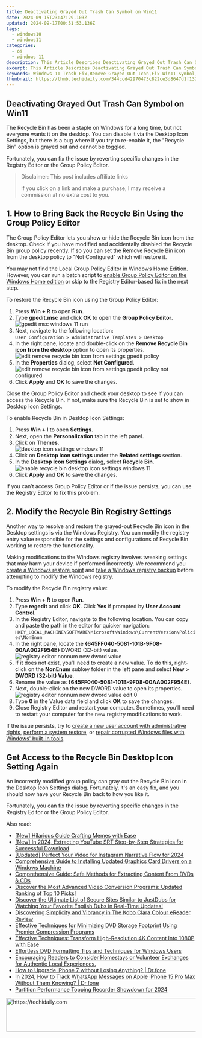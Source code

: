 ```yaml
---
title: Deactivating Grayed Out Trash Can Symbol on Win11
date: 2024-09-15T23:47:29.103Z
updated: 2024-09-17T00:51:53.136Z
tags:
  - windows10
  - windows11
categories:
  - os
  - windows 11
description: This Article Describes Deactivating Grayed Out Trash Can Symbol on Win11
excerpt: This Article Describes Deactivating Grayed Out Trash Can Symbol on Win11
keywords: Windows 11 Trash Fix,Remove Grayed Out Icon,Fix Win11 Symbol,Clear Can Waste Image,Deactivate Bin Marking,Trash Can Reset Win11,Symbol Deactivation Win11
thumbnail: https://thmb.techidaily.com/344ccd42970473c822ce3d8647d1f132f07ed11b189d66bfa12739452e5e4fb4.jpg
---
```


## Deactivating Grayed Out Trash Can Symbol on Win11

 The Recycle Bin has been a staple on Windows for a long time, but not everyone wants it on the desktop. You can disable it via the Desktop Icon Settings, but there is a bug where if you try to re-enable it, the "Recycle Bin" option is grayed out and cannot be toggled.

 Fortunately, you can fix the issue by reverting specific changes in the Registry Editor or the Group Policy Editor.

>  Disclaimer: This post includes affiliate links
>
>  If you click on a link and make a purchase, I may receive a commission at no extra cost to you.
>

## 1\. How to Bring Back the Recycle Bin Using the Group Policy Editor

 The Group Policy Editor lets you show or hide the Recycle Bin icon from the desktop. Check if you have modified and accidentally disabled the Recycle Bin group policy recently. If so you can set the Remove Recycle Bin icon from the desktop policy to "Not Configured" which will restore it.

 You may not find the Local Group Policy Editor in Windows Home Edition. However, you can run a batch script to [enable Group Policy Editor on the Windows Home edition](https://www.makeuseof.com/tag/access-group-policy-editor-even-windows-home-settings-try/) or skip to the Registry Editor-based fix in the next step.

 To restore the Recycle Bin icon using the Group Policy Editor:

1. Press **Win + R** to open **Run**.
2. Type **gpedit.msc** and click **OK** to open the **Group Policy Editor**.  
![gpedit msc windows 11 run](https://static1.makeuseofimages.com/wordpress/wp-content/uploads/2023/08/gpedit-msc-windows-11-run.jpg)
3. Next, navigate to the following location:  
`User Configuration > Administrative Templates > Desktop`
4. In the right pane, locate and double-click on the **Remove Recycle Bin icon from the desktop** option to open its properties.  
![edit remove recycle bin icon from settings gpedit policy](https://static1.makeuseofimages.com/wordpress/wp-content/uploads/2023/08/edit-remove-recycle-bin-icon-from-settings-gpedit-policy.jpg)
5. In the **Properties** dialog, select **Not Configured**.  
![edit remove recycle bin icon from settings gpedit policy not configured](https://static1.makeuseofimages.com/wordpress/wp-content/uploads/2023/08/edit-remove-recycle-bin-icon-from-settings-gpedit-policy-not-configured.jpg)
6. Click **Apply** and **OK** to save the changes.

 Close the Group Policy Editor and check your desktop to see if you can access the Recycle Bin. If not, make sure the Recycle Bin is set to show in Desktop Icon Settings.

 To enable Recycle Bin in Desktop Icon Settings:

1. Press **Win + I** to open **Settings**.
2. Next, open the **Personalization** tab in the left panel.
3. Click on **Themes**.  
![desktop icon settings windows 11](https://static1.makeuseofimages.com/wordpress/wp-content/uploads/2023/08/desktop-icon-settings-windows-11.jpg)
4. Click on **Desktop icon settings** under the **Related settings** section.
5. In the **Desktop Icon Settings** dialog, select **Recycle Bin**.  
![enable recycle bin desktop icon settings windows 11](https://static1.makeuseofimages.com/wordpress/wp-content/uploads/2023/08/enable-recycle-bin-desktop-icon-settings-windows-11.jpg)
6. Click **Apply** and **OK** to save the changes.

 If you can’t access Group Policy Editor or if the issue persists, you can use the Registry Editor to fix this problem.

## 2\. Modify the Recycle Bin Registry Settings

 Another way to resolve and restore the grayed-out Recycle Bin icon in the Desktop settings is via the Windows Registry. You can modify the registry entry value responsible for the settings and configurations of Recycle Bin working to restore the functionality.

 Making modifications to the Windows registry involves tweaking settings that may harm your device if performed incorrectly. We recommend you [create a Windows restore point](https://www.makeuseof.com/windows-11-create-restore-point/) and [take a Windows registry backup](https://www.makeuseof.com/tag/backup-restore-windows-registry/) before attempting to modify the Windows registry.

 To modify the Recycle Bin registry value:

1. Press **Win + R** to open **Run**.
2. Type **regedit** and click **OK**. Click **Yes** if prompted by **User Account Control**.
3. In the Registry Editor, navigate to the following location. You can copy and paste the path in the editor for quicker navigation:  
`HKEY_LOCAL_MACHINE\SOFTWARE\Microsoft\Windows\CurrentVersion\Policies\NonEnum`
4. In the right pane, locate the **{645FF040-5081-101B-9F08-00AA002F954E}** DWORD (32-bit) value.  
![registry editor nonnum new dword value](https://static1.makeuseofimages.com/wordpress/wp-content/uploads/2023/08/registry-editor-nonnum-new-dword-value.jpg)
5. If it does not exist, you’ll need to create a new value. To do this, right-click on the **NonEnum** subkey folder in the left pane and select **New > DWORD (32-bit) Value**.
6. Rename the value as **{645FF040-5081-101B-9F08-00AA002F954E}**.
7. Next, double-click on the new DWORD value to open its properties.  
![registry editor nonnum new dword value edit 0](https://static1.makeuseofimages.com/wordpress/wp-content/uploads/2023/08/registry-editor-nonnum-new-dword-value-edit-0.jpg)
8. Type **0** in the Value data field and click **OK** to save the changes.
9. Close Registry Editor and restart your computer. Sometimes, you’ll need to restart your computer for the new registry modifications to work.

 If the issue persists, try to [create a new user account with administrative rights](https://www.makeuseof.com/windows-11-create-local-user-account/), [perform a system restore](https://www.makeuseof.com/use-system-restore-windows/), or [repair corrupted Windows files with Windows' built-in tools](https://www.makeuseof.com/windows-built-in-repair-tools/).

## Get Access to the Recycle Bin Desktop Icon Setting Again

 An incorrectly modified group policy can gray out the Recycle Bin icon in the Desktop Icon Settings dialog. Fortunately, it's an easy fix, and you should now have your Recycle Bin back to how you like it.

 Fortunately, you can fix the issue by reverting specific changes in the Registry Editor or the Group Policy Editor.

<span class="atpl-alsoreadstyle">Also read:</span>
<div><ul>
<li><a href="https://article-tips.techidaily.com/new-hilarious-guide-crafting-memes-with-ease/"><u>[New] Hilarious Guide Crafting Memes with Ease</u></a></li>
<li><a href="https://article-files.techidaily.com/new-in-2024-extracting-youtube-srt-step-by-step-strategies-for-successful-download/"><u>[New] In 2024, Extracting YouTube SRT Step-by-Step Strategies for Successful Download</u></a></li>
<li><a href="https://instagram-videos.techidaily.com/updated-perfect-your-video-for-instagram-narrative-flow-for-2024/"><u>[Updated] Perfect Your Video for Instagram Narrative Flow for 2024</u></a></li>
<li><a href="https://win-amazing.techidaily.com/comprehensive-guide-to-installing-updated-graphics-card-drivers-on-a-windows-machine/"><u>Comprehensive Guide to Installing Updated Graphics Card Drivers on a Windows Machine</u></a></li>
<li><a href="https://win11.techidaily.com/comprehensive-guide-safe-methods-for-extracting-content-from-dvds-and-cds/"><u>Comprehensive Guide: Safe Methods for Extracting Content From DVDs & CDs</u></a></li>
<li><a href="https://win11.techidaily.com/discover-the-most-advanced-video-conversion-programs-updated-ranking-of-top-10-picks/"><u>Discover the Most Advanced Video Conversion Programs: Updated Ranking of Top 10 Picks!</u></a></li>
<li><a href="https://win11.techidaily.com/discover-the-ultimate-list-of-secure-sites-similar-to-justdubs-for-watching-your-favorite-english-dubs-in-real-time-updates/"><u>Discover the Ultimate List of Secure Sites Similar to JustDubs for Watching Your Favorite English Dubs in Real-Time Updates!</u></a></li>
<li><a href="https://hardware-help.techidaily.com/discovering-simplicity-and-vibrancy-in-the-kobo-clara-colour-ereader-review/"><u>Discovering Simplicity and Vibrancy in The Kobo Clara Colour eReader Review</u></a></li>
<li><a href="https://win11.techidaily.com/effective-techniques-for-minimizing-dvd-storage-footprint-using-premier-compression-programs/"><u>Effective Techniques for Minimizing DVD Storage Footprint Using Premier Compression Programs</u></a></li>
<li><a href="https://win11.techidaily.com/effective-techniques-transform-high-resolution-4k-content-into-1080p-with-ease/"><u>Effective Techniques: Transform High-Resolution 4K Content Into 1080P with Ease</u></a></li>
<li><a href="https://win11.techidaily.com/effortless-dvd-formatting-tips-and-techniques-for-windows-users/"><u>Effortless DVD Formatting Tips and Techniques for Windows Users</u></a></li>
<li><a href="https://win11.techidaily.com/encouraging-readers-to-consider-homestays-or-volunteer-exchanges-for-authentic-local-experiences/"><u>Encouraging Readers to Consider Homestays or Volunteer Exchanges for Authentic Local Experiences.</u></a></li>
<li><a href="https://review-topics.techidaily.com/how-to-upgrade-iphone-7-without-losing-anything-drfone-by-drfone-ios-system-repair-ios-system-repair/"><u>How to Upgrade iPhone 7 without Losing Anything? | Dr.fone</u></a></li>
<li><a href="https://ios-location-track.techidaily.com/in-2024-how-to-track-whatsapp-messages-on-apple-iphone-15-pro-max-without-them-knowing-drfone-by-drfone-virtual-ios/"><u>In 2024, How to Track WhatsApp Messages on Apple iPhone 15 Pro Max Without Them Knowing? | Dr.fone</u></a></li>
<li><a href="https://desktop-recording.techidaily.com/partition-performance-topping-recorder-showdown-for-2024/"><u>Partition Performance Topping Recorder Showdown for 2024</u></a></li>
</ul></div>

<ins class="adsbygoogle"
      style="display:block"
      data-ad-client="ca-pub-7571918770474297"
      data-ad-slot="8358498916"
      data-ad-format="auto"
      data-full-width-responsive="true"></ins>
    

<!-- affiliate ads begin -->
<a href="https://appsumo.8odi.net/c/5597632/2118321/7443" target="_top" id="2118321">
  <img src="//a.impactradius-go.com/display-ad/7443-2118321" border="0" alt="https://techidaily.com" width="600" height="90"/>
</a>
<img height="0" width="0" src="https://appsumo.8odi.net/i/5597632/2118321/7443" style="position:absolute;visibility:hidden;" border="0" />
<!-- affiliate ads end -->

